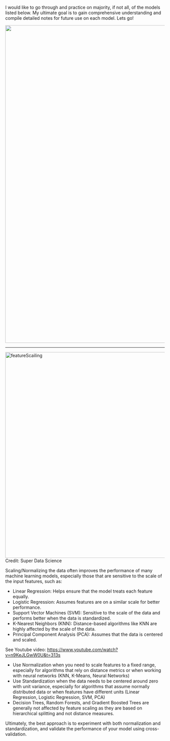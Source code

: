I would like to go through and practice on majority, if not all, of the models listed below. My ultimate goal is to gain comprehensive understanding and compile detailed notes for future use on each model. Lets go!

<img width="1000" alt="" src="https://github.com/user-attachments/assets/ffecf765-6f72-4035-8e1a-32a220772264">

----------

<img width="648" alt="featureScailing" src="https://github.com/user-attachments/assets/26810063-5498-4ebb-b307-92890e641ce5">
Credit: Super Data Science

Scaling/Normalizing the data often improves the performance of many machine learning models, especially those that are sensitive to the scale of the input features, such as:

- Linear Regression: Helps ensure that the model treats each feature equally.
- Logistic Regression: Assumes features are on a similar scale for better performance.
- Support Vector Machines (SVM): Sensitive to the scale of the data and performs better when the data is standardized.
- K-Nearest Neighbors (KNN): Distance-based algorithms like KNN are highly affected by the scale of the data.
- Principal Component Analysis (PCA): Assumes that the data is centered and scaled.

See Youtube video: https://www.youtube.com/watch?v=n9KeJLGwW0U&t=313s

- Use Normalization when you need to scale features to a fixed range, especially for algorithms that rely on distance metrics or when working with neural networks (KNN, K-Means, Neural Networks)
- Use Standardization when the data needs to be centered around zero with unit variance, especially for algorithms that assume normally distributed data or when features have different units (Linear Regression, Logistic Regression, SVM, PCA)
- Decision Trees, Random Forests, and Gradient Boosted Trees are generally not affected by feature scaling as they are based on hierarchical splitting and not distance measures.
 
Ultimately, the best approach is to experiment with both normalization and standardization, and validate the performance of your model using cross-validation.
